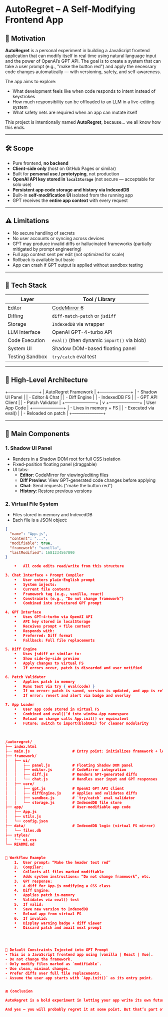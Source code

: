 # AutoRegret – A Self-Modifying Frontend App

## 🧠 Motivation

**AutoRegret** is a personal experiment in building a JavaScript frontend application that can modify itself in real time using natural language input and the power of OpenAI’s GPT API. The goal is to create a system that can take a user prompt (e.g., "make the button red") and apply the necessary code changes automatically — with versioning, safety, and self-awareness.

The app aims to explore:
- What development feels like when code responds to intent instead of keystrokes
- How much responsibility can be offloaded to an LLM in a live-editing system
- What safety nets are required when an app can mutate itself

This project is intentionally named **AutoRegret**, because… we all know how this ends.

---

## 🛠️ Scope

- Pure frontend, **no backend**
- **Client-side only** (host on GitHub Pages or similar)
- Built for **personal use / prototyping**, not production
- **OpenAI API key stored in `localStorage`** (not secure — acceptable for solo use)
- **Persistent app code storage and history via IndexedDB**
- Built-in **self-modification UI** isolated from the running app
- GPT receives the **entire app context** with every request

---

## ⚠️ Limitations

- No secure handling of secrets
- No user accounts or syncing across devices
- GPT may produce invalid diffs or hallucinated frameworks (partially mitigated by prompt engineering)
- Full app context sent per edit (not optimized for scale)
- Rollback is available but basic
- App can crash if GPT output is applied without sandbox testing

---

## 🧱 Tech Stack

| Layer            | Tool / Library              |
|------------------|-----------------------------|
| Editor           | [CodeMirror 6](https://codemirror.net/) |
| Diffing          | `diff-match-patch` or `jsdiff` |
| Storage          | `IndexedDB` via wrapper     |
| LLM Interface    | OpenAI GPT-4-turbo API      |
| Code Execution   | `eval()` (then dynamic `import()` via blob) |
| System UI        | Shadow DOM-based floating panel |
| Testing Sandbox  | `try/catch` eval test       |

---

## 🧭 High-Level Architecture

+––––––––––––––+
|     AutoRegret Framework  |
+––––––––––––––+
|  - Shadow UI Panel        |
|  - Editor & Chat          |
|  - Diff Engine            |
|  - IndexedDB FS           |
|  - GPT API Client         |
|  - Patch Validator        |
+––––––––––––––+
|
v
+––––––––––––––+
|     User App Code         |
+––––––––––––––+
|  - Lives in memory + FS   |
|  - Executed via eval()    |
|  - Reloaded on patch      |
+––––––––––––––+

---

## 🧩 Main Components

### 1. **Shadow UI Panel**
- Renders in a Shadow DOM root for full CSS isolation
- Fixed-position floating panel (draggable)
- UI tabs:
  - **Editor**: CodeMirror for viewing/editing files
  - **Diff Preview**: View GPT-generated code changes before applying
  - **Chat**: Send requests ("make the button red")
  - **History**: Restore previous versions

### 2. **Virtual File System**
- Files stored in memory and IndexedDB
- Each file is a JSON object:
```json
{
  "name": "App.js",
  "content": "...",
  "modifiable": true,
  "framework": "vanilla",
  "lastModified": 1681234567890
}

	•	All code edits read/write from this structure

3. Chat Interface + Prompt Compiler
	•	User enters plain-English prompt
	•	System injects:
	•	Current file contents
	•	Framework tag (e.g., vanilla, react)
	•	Constraints (e.g., “Do not change framework”)
	•	Combined into structured GPT prompt

4. GPT Interface
	•	Uses GPT-4-turbo via OpenAI API
	•	API key stored in localStorage
	•	Receives prompt + file context
	•	Responds with:
	•	Preferred: Diff format
	•	Fallback: Full file replacements

5. Diff Engine
	•	Uses jsdiff or similar to:
	•	Show side-by-side preview
	•	Apply changes to virtual FS
	•	If errors occur, patch is discarded and user notified

6. Patch Validator
	•	Applies patch in memory
	•	Runs test via try { eval(code) }
	•	If no error: patch is saved, version is updated, and app is reloaded
	•	If error: revert and alert via badge and overlay

7. App Loader
	•	User app code stored in virtual FS
	•	Combined and eval()’d into window.App namespace
	•	Reload on change calls App.init() or equivalent
	•	Future: switch to import(blobURL) for cleaner modularity
	
	
	
/autoregret/
├── index.html
├── main.js                   # Entry point: initializes framework + loads user app
├── framework/
│   ├── ui/
│   │   ├── panel.js          # Floating Shadow DOM panel
│   │   ├── editor.js         # CodeMirror integration
│   │   ├── diff.js           # Renders GPT-generated diffs
│   │   └── chat.js           # Handles user input and GPT responses
│   ├── core/
│   │   ├── gpt.js            # OpenAI GPT API client
│   │   ├── diffEngine.js     # Applies and validates diffs
│   │   ├── sandbox.js        # `try/catch` eval validator
│   │   └── storage.js        # IndexedDB file store
├── app/                      # User-modifiable app code
│   ├── App.js
│   ├── utils.js
│   └── config.json
├── data/                     # IndexedDB logic (virtual FS mirror)
│   └── files.db
├── styles/
│   └── ui.css
└── README.md


🧪 Workflow Example
	1.	User prompt: “Make the header text red”
	2.	Compiler:
	•	Collects all files marked modifiable
	•	Adds system instructions: “Do not change framework”, etc.
	3.	GPT response:
	•	A diff for App.js modifying a CSS class
	4.	Diff Engine:
	•	Applies patch in-memory
	•	Validates via eval() test
	5.	If valid:
	•	Save new version to IndexedDB
	•	Reload app from virtual FS
	6.	If invalid:
	•	Display warning badge + diff viewer
	•	Discard patch and await next prompt




🧰 Default Constraints Injected into GPT Prompt
- This is a JavaScript frontend app using [vanilla | React | Vue].
- Do not change the framework.
- Only modify files marked as `modifiable`.
- Use clean, minimal changes.
- Prefer diffs over full file replacements.
- Assume the user app starts with `App.init()` as its entry point.


🔚 Conclusion

AutoRegret is a bold experiment in letting your app write its own future — with your guidance and GPT’s chaotic brilliance. It’s an isolated, frontend-only playground for building a natural-language-powered live development environment, backed by a virtual file system, GPT-driven patching, and versioned self-modification.

And yes — you will probably regret it at some point. But that’s part of the fun.


